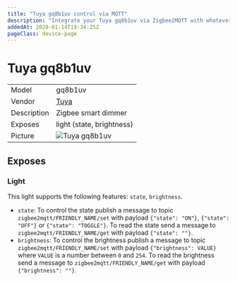 ```yaml
---
title: "Tuya gq8b1uv control via MQTT"
description: "Integrate your Tuya gq8b1uv via Zigbee2MQTT with whatever smart home infrastructure you are using without the vendor's bridge or gateway."
addedAt: 2020-01-14T19:34:25Z
pageClass: device-page
---
```


<!-- !!!! -->
<!-- ATTENTION: This file is auto-generated through docgen! -->
<!-- You can only edit the "Notes"-Section between the two comment lines "Notes BEGIN" and "Notes END". -->
<!-- Do not use h1 or h2 heading within "## Notes"-Section. -->
<!-- !!!! -->

# Tuya gq8b1uv

|     |     |
|-----|-----|
| Model | gq8b1uv  |
| Vendor  | [Tuya](/supported-devices/#v=Tuya)  |
| Description | Zigbee smart dimmer |
| Exposes | light (state, brightness) |
| Picture | ![Tuya gq8b1uv](https://www.zigbee2mqtt.io/images/devices/gq8b1uv.png) |


<!-- Notes BEGIN: You can edit here. Add "## Notes" headline if not already present. -->


<!-- Notes END: Do not edit below this line -->




## Exposes

### Light 
This light supports the following features: `state`, `brightness`.
- `state`: To control the state publish a message to topic `zigbee2mqtt/FRIENDLY_NAME/set` with payload `{"state": "ON"}`, `{"state": "OFF"}` or `{"state": "TOGGLE"}`. To read the state send a message to `zigbee2mqtt/FRIENDLY_NAME/get` with payload `{"state": ""}`.
- `brightness`: To control the brightness publish a message to topic `zigbee2mqtt/FRIENDLY_NAME/set` with payload `{"brightness": VALUE}` where `VALUE` is a number between `0` and `254`. To read the brightness send a message to `zigbee2mqtt/FRIENDLY_NAME/get` with payload `{"brightness": ""}`.

